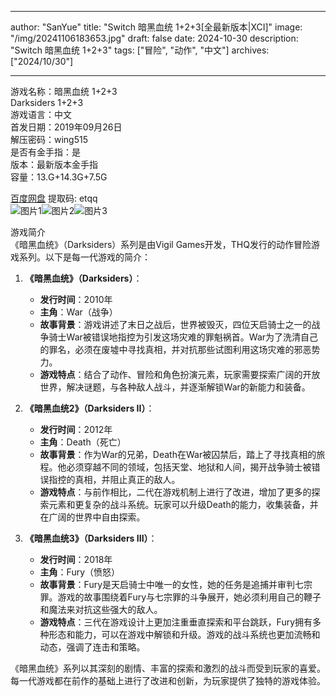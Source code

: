 
---
author: "SanYue"
title: "Switch 暗黑血统 1+2+3[全最新版本|XCI]"
image: "/img/20241106183653.jpg"
draft: false
date: 2024-10-30
description: "Switch 暗黑血统 1+2+3"
tags: ["冒险", "动作", "中文"]
archives: ["2024/10/30"]

---

游戏名称：暗黑血统 1+2+3   
Darksiders 1+2+3    
游戏语言：中文  
首发日期：2019年09月26日  
解压密码：wing515  
是否有金手指：是  
版本：最新版本金手指   
容量：13.G+14.3G+7.5G

[百度网盘](https://pan.baidu.com/s/1oHo9B--pvdR0OAvOs2H3Jw) 提取码: etqq  
![图片1](/img/624ab6.jpg)![图片2](/img/cf814d.jpg)![图片3](/img/7e22ce.jpg)  

游戏简介  
《暗黑血统》（Darksiders）系列是由Vigil Games开发，THQ发行的动作冒险游戏系列。以下是每一代游戏的简介：

1. **《暗黑血统》（Darksiders）**：
   - **发行时间**：2010年
   - **主角**：War（战争）
   - **故事背景**：游戏讲述了末日之战后，世界被毁灭，四位天启骑士之一的战争骑士War被错误地指控为引发这场灾难的罪魁祸首。War为了洗清自己的罪名，必须在废墟中寻找真相，并对抗那些试图利用这场灾难的邪恶势力。
   - **游戏特点**：结合了动作、冒险和角色扮演元素，玩家需要探索广阔的开放世界，解决谜题，与各种敌人战斗，并逐渐解锁War的新能力和装备。

2. **《暗黑血统2》（Darksiders II）**：
   - **发行时间**：2012年
   - **主角**：Death（死亡）
   - **故事背景**：作为War的兄弟，Death在War被囚禁后，踏上了寻找真相的旅程。他必须穿越不同的领域，包括天堂、地狱和人间，揭开战争骑士被错误指控的真相，并阻止真正的敌人。
   - **游戏特点**：与前作相比，二代在游戏机制上进行了改进，增加了更多的探索元素和更复杂的战斗系统。玩家可以升级Death的能力，收集装备，并在广阔的世界中自由探索。

3. **《暗黑血统3》（Darksiders III）**：
   - **发行时间**：2018年
   - **主角**：Fury（愤怒）
   - **故事背景**：Fury是天启骑士中唯一的女性，她的任务是追捕并审判七宗罪。游戏的故事围绕着Fury与七宗罪的斗争展开，她必须利用自己的鞭子和魔法来对抗这些强大的敌人。
   - **游戏特点**：三代在游戏设计上更加注重垂直探索和平台跳跃，Fury拥有多种形态和能力，可以在游戏中解锁和升级。游戏的战斗系统也更加流畅和动态，强调了连击和策略。

《暗黑血统》系列以其深刻的剧情、丰富的探索和激烈的战斗而受到玩家的喜爱。每一代游戏都在前作的基础上进行了改进和创新，为玩家提供了独特的游戏体验。
